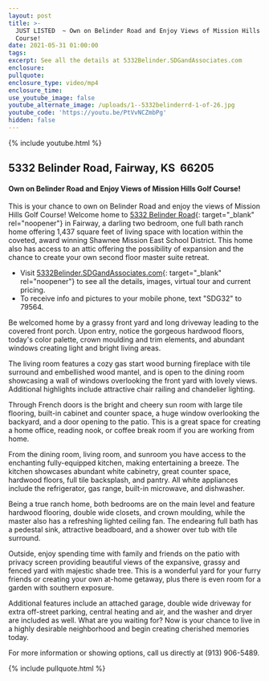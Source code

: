 ```yaml
---
layout: post
title: >-
  JUST LISTED  ~ Own on Belinder Road and Enjoy Views of Mission Hills Golf
  Course!
date: 2021-05-31 01:00:00
tags:
excerpt: See all the details at 5332Belinder.SDGandAssociates.com
enclosure:
pullquote:
enclosure_type: video/mp4
enclosure_time:
use_youtube_image: false
youtube_alternate_image: /uploads/1--5332belinderrd-1-of-26.jpg
youtube_code: 'https://youtu.be/PtVvNCZmbPg'
hidden: false
---
```

{% include youtube.html %}

## 5332 Belinder Road, Fairway, KS&nbsp; 66205

#### Own on Belinder Road and Enjoy Views of Mission Hills Golf Course\!

This is your chance to own on Belinder Road and enjoy the views of Mission Hills Golf Course\! Welcome home to [5332 Belinder Road](http://5332Belinder.SDGandAssociates.com){: target="_blank" rel="noopener"} in Fairway, a darling two bedroom, one full bath ranch home offering 1,437 square feet of living space with location within the coveted, award winning Shawnee Mission East School District. This home also has access to an attic offering the possibility of expansion and the chance to create your own second floor master suite retreat.

* Visit [5332Belinder.SDGandAssociates.com](http://5332Belinder.SDGandAssociates.com){: target="_blank" rel="noopener"} to see all the details, images, virtual tour and current pricing.
* To receive info and pictures to your mobile phone, text "SDG32" to 79564.

Be welcomed home by a grassy front yard and long driveway leading to the covered front porch. Upon entry, notice the gorgeous hardwood floors, today's color palette, crown moulding and trim elements, and abundant windows creating light and bright living areas.

The living room features a cozy gas start wood burning fireplace with tile surround and embellished wood mantel, and is open to the dining room showcasing a wall of windows overlooking the front yard with lovely views. Additional highlights include attractive chair railing and chandelier lighting.

Through French doors is the bright and cheery sun room with large tile flooring, built-in cabinet and counter space, a huge window overlooking the backyard, and a door opening to the patio. This is a great space for creating a home office, reading nook, or coffee break room if you are working from home.

From the dining room, living room, and sunroom you have access to the enchanting fully-equipped kitchen, making entertaining a breeze. The kitchen showcases abundant white cabinetry, great counter space, hardwood floors, full tile backsplash, and pantry. All white appliances include the refrigerator, gas range, built-in microwave, and dishwasher.

Being a true ranch home, both bedrooms are on the main level and feature hardwood flooring, double wide closets, and crown moulding, while the master also has a refreshing lighted ceiling fan. The endearing full bath has a pedestal sink, attractive beadboard, and a shower over tub with tile surround.

Outside, enjoy spending time with family and friends on the patio with privacy screen providing beautiful views of the expansive, grassy and fenced yard with majestic shade tree. This is a wonderful yard for your furry friends or creating your own at-home getaway, plus there is even room for a garden with southern exposure.

Additional features include an attached garage, double wide driveway for extra off-street parking, central heating and air, and the washer and dryer are included as well. What are you waiting for? Now is your chance to live in a highly desirable neighborhood and begin creating cherished memories today.

For more information or showing options, call us directly at (913) 906-5489.

{% include pullquote.html %}
